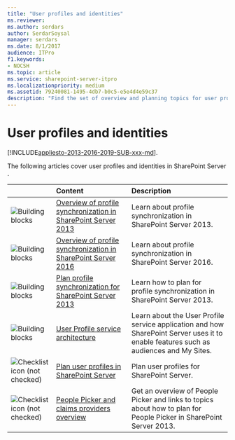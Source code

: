 ```yaml
---
title: "User profiles and identities"
ms.reviewer: 
ms.author: serdars
author: SerdarSoysal
manager: serdars
ms.date: 8/1/2017
audience: ITPro
f1.keywords:
- NOCSH
ms.topic: article
ms.service: sharepoint-server-itpro
ms.localizationpriority: medium
ms.assetid: 79240081-1495-4db7-b0c5-e5e4d4e59c37
description: "Find the set of overview and planning topics for user profiles and identities for SharePoint Server."
---
```


# User profiles and identities

[!INCLUDE[appliesto-2013-2016-2019-SUB-xxx-md](../includes/appliesto-2013-2016-2019-SUB-xxx-md.md)]. 
  
The following articles cover user profiles and identities in SharePoint Server .
  
|&nbsp;| Content | Description |
|:-----|:-----|:-----|
|![Building blocks](../media/mod_icon_buildingblock_M.png)|[Overview of profile synchronization in SharePoint Server 2013](overview-of-profile-synchronization-in-sharepoint-server-2013.md) <br/> |Learn about profile synchronization in SharePoint Server 2013.  <br/> |
|![Building blocks](../media/mod_icon_buildingblock_M.png)|[Overview of profile synchronization in SharePoint Server 2016](profile-synchronization-in-sharepoint-server-2013.md) <br/> |Learn about profile synchronization in SharePoint Server 2016.  <br/> |
|![Building blocks](../media/mod_icon_buildingblock_M.png)|[Plan profile synchronization for SharePoint Server 2013](plan-profile-synchronization-for-sharepoint-server-2013.md) <br/> |Learn how to plan for profile synchronization in SharePoint Server 2013.  <br/> |
|![Building blocks](../media/mod_icon_buildingblock_M.png)|[User Profile service architecture](../install/user-profile-service-overview.md) <br/> |Learn about the User Profile service application and how SharePoint Server uses it to enable features such as audiences and My Sites.  <br/> |
|![Checklist icon (not checked)](../media/mod_icon_checklist_.png)|[Plan user profiles in SharePoint Server](plan-user-profiles.md) <br/> |Plan user profiles for SharePoint Server.  <br/> |
|![Checklist icon (not checked)](../media/mod_icon_checklist_.png)|[People Picker and claims providers overview](people-picker-and-claims-providers-overview.md) <br/> |Get an overview of People Picker and links to topics about how to plan for People Picker in SharePoint Server 2013.  <br/> |
   

